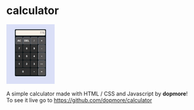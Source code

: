 # calculator

<img src="calculator.png" width="25%" height="25%">

A simple calculator made with HTML / CSS and Javascript by <b>dopmore</b>!<br>
To see it live go to https://github.com/dopmore/calculator
